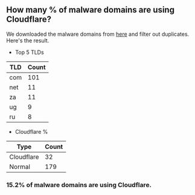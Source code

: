 ## How many % of malware domains are using Cloudflare?


We downloaded the malware domains from [here](https://urlhaus.abuse.ch) and filter out duplicates.
Here's the result.


[//]: # (start replacement)


- Top 5 TLDs

| TLD | Count |
| --- | --- |
| com | 101 |
| net | 11 |
| za | 11 |
| ug | 9 |
| ru | 8 |


- Cloudflare %

| Type | Count |
| --- | --- |
| Cloudflare | 32 |
| Normal | 179 |


### 15.2% of malware domains are using Cloudflare.